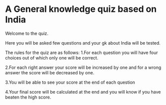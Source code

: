 # A General knowledge quiz based on India

Welcome to the quiz.

Here you will be asked few questions and your gk about India will be tested.

The rules for the quiz are as follows:
1.For each question you will have four choices out of which only one will be correct.

2.For each right answer your score will be increased by one and for a wrong answer the score will be decreased by one.

3.You will be able to see your score at the end of each question

4.Your final score will be calculated at the end and you will know if you have beaten the high score.